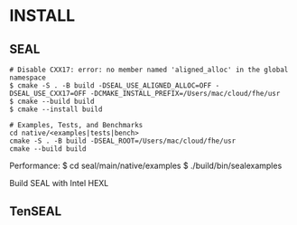 # INSTALL
## SEAL
```
# Disable CXX17: error: no member named 'aligned_alloc' in the global namespace
$ cmake -S . -B build -DSEAL_USE_ALIGNED_ALLOC=OFF -DSEAL_USE_CXX17=OFF -DCMAKE_INSTALL_PREFIX=/Users/mac/cloud/fhe/usr
$ cmake --build build
$ cmake --install build

# Examples, Tests, and Benchmarks
cd native/<examples|tests|bench>
cmake -S . -B build -DSEAL_ROOT=/Users/mac/cloud/fhe/usr
cmake --build build

```
Performance:
$ cd seal/main/native/examples
$ ./build/bin/sealexamples

Build SEAL with Intel HEXL

## TenSEAL
